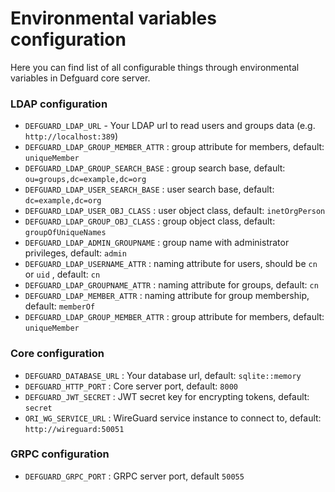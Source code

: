 # Environmental variables configuration

Here you can find list of all configurable things through environmental variables in Defguard core server.

### LDAP configuration

* `DEFGUARD_LDAP_URL` - Your LDAP url to read users and groups data (e.g. `http://localhost:389`)
* `DEFGUARD_LDAP_GROUP_MEMBER_ATTR` :  group attribute for members, default: `uniqueMember`
* `DEFGUARD_LDAP_GROUP_SEARCH_BASE` : group search base, default: `ou=groups,dc=example,dc=org`
* `DEFGUARD_LDAP_USER_SEARCH_BASE` : user  search base, default: `dc=example,dc=org`
* `DEFGUARD_LDAP_USER_OBJ_CLASS` :  user object class, default: `inetOrgPerson`
* `DEFGUARD_LDAP_GROUP_OBJ_CLASS` : group object class, default: `groupOfUniqueNames`
* `DEFGUARD_LDAP_ADMIN_GROUPNAME` : group name with administrator privileges, default: `admin`
* `DEFGUARD_LDAP_USERNAME_ATTR` : naming attribute for users, should be `cn` or `uid` , default: `cn`&#x20;
* `DEFGUARD_LDAP_GROUPNAME_ATTR` : naming attribute for groups, default: `cn`
* `DEFGUARD_LDAP_MEMBER_ATTR` : naming attribute for group membership, default: `memberOf`&#x20;
* `DEFGUARD_LDAP_GROUP_MEMBER_ATTR` :  group attribute for members, default: `uniqueMember`

### Core configuration

* `DEFGUARD_DATABASE_URL` : Your database url, default: `sqlite::memory`&#x20;
* `DEFGUARD_HTTP_PORT` : Core server port, default: `8000`&#x20;
* `DEFGUARD_JWT_SECRET` : JWT secret key for encrypting tokens, default: `secret`
* `ORI_WG_SERVICE_URL` : WireGuard service instance to connect to, default: `http://wireguard:50051`

### GRPC configuration

* `DEFGUARD_GRPC_PORT` : GRPC server port, default `50055`
